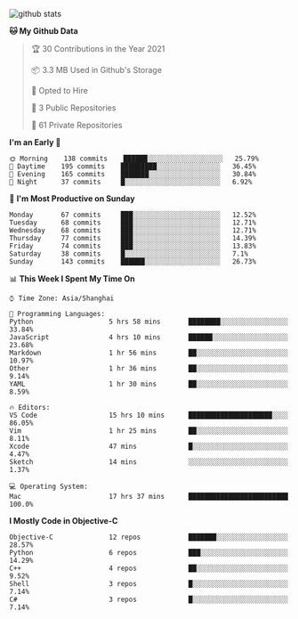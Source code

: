
![github stats](https://github-readme-stats.vercel.app/api?username=ChesterYue&show_icons=true&count_private=true)

<!-- ![wakatime](https://github-readme-stats.vercel.app/api/wakatime?username=ChesterYue&layout=compact) -->

<!-- ![wakatime](https://github-readme-stats.vercel.app/api/top-langs/?username=ChesterYue&layout=compact) -->

<!--START_SECTION:waka-->
**🐱 My Github Data** 

> 🏆 30 Contributions in the Year 2021
 > 
> 📦 3.3 MB Used in Github's Storage 
 > 
> 💼 Opted to Hire
 > 
> 📜 3 Public Repositories 
 > 
> 🔑 61 Private Repositories  
 > 
**I'm an Early 🐤** 

```text
🌞 Morning    138 commits    ██████░░░░░░░░░░░░░░░░░░░   25.79% 
🌆 Daytime    195 commits    █████████░░░░░░░░░░░░░░░░   36.45% 
🌃 Evening    165 commits    ███████░░░░░░░░░░░░░░░░░░   30.84% 
🌙 Night      37 commits     █░░░░░░░░░░░░░░░░░░░░░░░░   6.92%

```
📅 **I'm Most Productive on Sunday** 

```text
Monday       67 commits     ███░░░░░░░░░░░░░░░░░░░░░░   12.52% 
Tuesday      68 commits     ███░░░░░░░░░░░░░░░░░░░░░░   12.71% 
Wednesday    68 commits     ███░░░░░░░░░░░░░░░░░░░░░░   12.71% 
Thursday     77 commits     ███░░░░░░░░░░░░░░░░░░░░░░   14.39% 
Friday       74 commits     ███░░░░░░░░░░░░░░░░░░░░░░   13.83% 
Saturday     38 commits     █░░░░░░░░░░░░░░░░░░░░░░░░   7.1% 
Sunday       143 commits    ██████░░░░░░░░░░░░░░░░░░░   26.73%

```


📊 **This Week I Spent My Time On** 

```text
⌚︎ Time Zone: Asia/Shanghai

💬 Programming Languages: 
Python                   5 hrs 58 mins       ████████░░░░░░░░░░░░░░░░░   33.84% 
JavaScript               4 hrs 10 mins       ██████░░░░░░░░░░░░░░░░░░░   23.68% 
Markdown                 1 hr 56 mins        ██░░░░░░░░░░░░░░░░░░░░░░░   10.97% 
Other                    1 hr 36 mins        ██░░░░░░░░░░░░░░░░░░░░░░░   9.14% 
YAML                     1 hr 30 mins        ██░░░░░░░░░░░░░░░░░░░░░░░   8.59%

🔥 Editors: 
VS Code                  15 hrs 10 mins      █████████████████████░░░░   86.05% 
Vim                      1 hr 25 mins        ██░░░░░░░░░░░░░░░░░░░░░░░   8.11% 
Xcode                    47 mins             █░░░░░░░░░░░░░░░░░░░░░░░░   4.47% 
Sketch                   14 mins             ░░░░░░░░░░░░░░░░░░░░░░░░░   1.37%

💻 Operating System: 
Mac                      17 hrs 37 mins      █████████████████████████   100.0%

```

**I Mostly Code in Objective-C** 

```text
Objective-C              12 repos            ███████░░░░░░░░░░░░░░░░░░   28.57% 
Python                   6 repos             ███░░░░░░░░░░░░░░░░░░░░░░   14.29% 
C++                      4 repos             ██░░░░░░░░░░░░░░░░░░░░░░░   9.52% 
Shell                    3 repos             █░░░░░░░░░░░░░░░░░░░░░░░░   7.14% 
C#                       3 repos             █░░░░░░░░░░░░░░░░░░░░░░░░   7.14%

```



<!--END_SECTION:waka-->